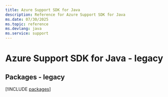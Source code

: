 ```yaml
---
title: Azure Support SDK for Java
description: Reference for Azure Support SDK for Java
ms.date: 07/30/2025
ms.topic: reference
ms.devlang: java
ms.service: support
---
```

# Azure Support SDK for Java - legacy
## Packages - legacy
[!INCLUDE [packages](support-index.md)]